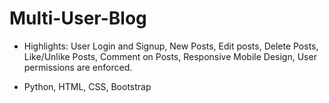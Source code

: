 # Multi-User-Blog

- Highlights: User Login and Signup, New Posts, Edit posts, Delete Posts, Like/Unlike Posts, Comment on Posts, Responsive Mobile Design, User permissions are enforced.

- Python, HTML, CSS, Bootstrap
